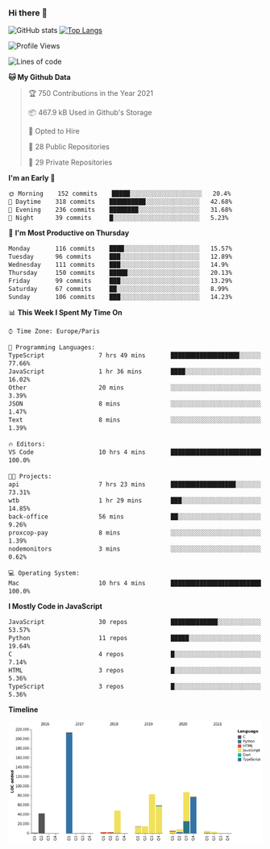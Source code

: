 ### Hi there 👋


![GitHub stats](https://github-readme-stats.vercel.app/api?username=eastkap&theme=dark&show_icons=true&count_private=true)
[![Top Langs](https://github-readme-stats.vercel.app/api/top-langs/?username=eastkap&layout=compact)](https://github.com/anuraghazra/github-readme-stats)



<!--START_SECTION:waka-->
![Profile Views](http://img.shields.io/badge/Profile%20Views-97-blue)

![Lines of code](https://img.shields.io/badge/From%20Hello%20World%20I%27ve%20Written-668694%20lines%20of%20code-blue)

**🐱 My Github Data** 

> 🏆 750 Contributions in the Year 2021
 > 
> 📦 467.9 kB Used in Github's Storage 
 > 
> 💼 Opted to Hire
 > 
> 📜 28 Public Repositories 
 > 
> 🔑 29 Private Repositories  
 > 
**I'm an Early 🐤** 

```text
🌞 Morning    152 commits    █████░░░░░░░░░░░░░░░░░░░░   20.4% 
🌆 Daytime    318 commits    ██████████░░░░░░░░░░░░░░░   42.68% 
🌃 Evening    236 commits    ████████░░░░░░░░░░░░░░░░░   31.68% 
🌙 Night      39 commits     █░░░░░░░░░░░░░░░░░░░░░░░░   5.23%

```
📅 **I'm Most Productive on Thursday** 

```text
Monday       116 commits    ████░░░░░░░░░░░░░░░░░░░░░   15.57% 
Tuesday      96 commits     ███░░░░░░░░░░░░░░░░░░░░░░   12.89% 
Wednesday    111 commits    ███░░░░░░░░░░░░░░░░░░░░░░   14.9% 
Thursday     150 commits    █████░░░░░░░░░░░░░░░░░░░░   20.13% 
Friday       99 commits     ███░░░░░░░░░░░░░░░░░░░░░░   13.29% 
Saturday     67 commits     ██░░░░░░░░░░░░░░░░░░░░░░░   8.99% 
Sunday       106 commits    ███░░░░░░░░░░░░░░░░░░░░░░   14.23%

```


📊 **This Week I Spent My Time On** 

```text
⌚︎ Time Zone: Europe/Paris

💬 Programming Languages: 
TypeScript               7 hrs 49 mins       ███████████████████░░░░░░   77.66% 
JavaScript               1 hr 36 mins        ████░░░░░░░░░░░░░░░░░░░░░   16.02% 
Other                    20 mins             ░░░░░░░░░░░░░░░░░░░░░░░░░   3.39% 
JSON                     8 mins              ░░░░░░░░░░░░░░░░░░░░░░░░░   1.47% 
Text                     8 mins              ░░░░░░░░░░░░░░░░░░░░░░░░░   1.39%

🔥 Editors: 
VS Code                  10 hrs 4 mins       █████████████████████████   100.0%

🐱‍💻 Projects: 
api                      7 hrs 23 mins       ██████████████████░░░░░░░   73.31% 
wtb                      1 hr 29 mins        ███░░░░░░░░░░░░░░░░░░░░░░   14.85% 
back-office              56 mins             ██░░░░░░░░░░░░░░░░░░░░░░░   9.26% 
proxcop-pay              8 mins              ░░░░░░░░░░░░░░░░░░░░░░░░░   1.39% 
nodemonitors             3 mins              ░░░░░░░░░░░░░░░░░░░░░░░░░   0.62%

💻 Operating System: 
Mac                      10 hrs 4 mins       █████████████████████████   100.0%

```

**I Mostly Code in JavaScript** 

```text
JavaScript               30 repos            █████████████░░░░░░░░░░░░   53.57% 
Python                   11 repos            █████░░░░░░░░░░░░░░░░░░░░   19.64% 
C                        4 repos             █░░░░░░░░░░░░░░░░░░░░░░░░   7.14% 
HTML                     3 repos             █░░░░░░░░░░░░░░░░░░░░░░░░   5.36% 
TypeScript               3 repos             █░░░░░░░░░░░░░░░░░░░░░░░░   5.36%

```


**Timeline**

![Chart not found](https://raw.githubusercontent.com/Eastkap/Eastkap/main/charts/bar_graph.png) 


<!--END_SECTION:waka-->

<!--
**Eastkap/eastkap** is a ✨ _special_ ✨ repository because its `README.md` (this file) appears on your GitHub profile.

Here are some ideas to get you started:

- 🔭 I’m currently working on ...
- 🌱 I’m currently learning ...
- 👯 I’m looking to collaborate on ...
- 🤔 I’m looking for help with ...
- 💬 Ask me about ...
- 📫 How to reach me: ...
- 😄 Pronouns: ...
- ⚡ Fun fact: ...
-->
